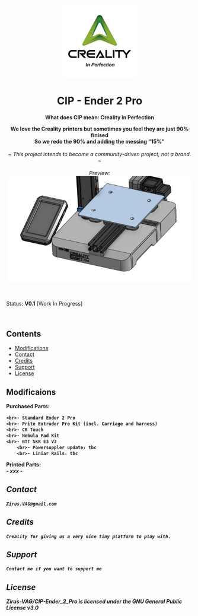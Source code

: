 <p align="center">
  <p align="center">
  <img width="200px" src="Images/Creality_Logo_2024_CIP.png" />
  </p>
        <h1 align="center"><b>CIP - Ender 2 Pro</b></h1>
	      <p align="center"> <strong>
	          	What does CIP mean: Creality in Perfection
			<br />
		      <p align="center">
        		We love the Creality printers but sometimes you feel they are just 90% finised
			<br />
	      		So we redo the 90% and adding the messing "15%"
</strong>
    <br>
    <br>
    <i>~ This project intends to become a community-driven project, not a brand. ~
    <br> 
    <br>
    Preview: 
    <br>
    </i>
       <img  src="Images/Preview_CIP.png" />  </a>
    <br />
</a>
  </p>
</p>

<br>


Status: **V0.1** [Work In Progress]  

<br>

## Contents

- [Modifications](#Modifications)
- [Contact](#contact)
- [Credits](#credits)
- [Support](#support)
- [License](#license)


## Modificaions

 <b> Purchased Parts:
 <br />
 
  	<br>- Standard Ender 2 Pro
 	<br>- Prite Extruder Pro Kit (incl. Carriage and harness)
  	<br>- CR Touch
   	<br>- Nebula Pad Kit
   	<br>- BTT SKR E3 V3
    	<br>- Powersuppler update: tbc
        <br>- Liniar Rails: tbc
     

<b> Printed Parts:
<br />
	<i>
	- xxx
	- 

</a>      

## Contact

	Zirus.VAG@gmail.com

## Credits

 	Creality for giving us a very nice tiny platform to play with.

## Support

	Contact me if you want to support me

## License
Zirus-VAG/CIP-Ender_2_Pro is licensed under the GNU General Public License v3.0



